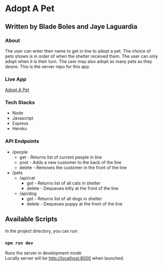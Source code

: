 # Adopt A Pet
## Written by Blade Boles and Jaye Laguardia

### About
The user can enter their name to get in line to adopt a pet. The choice of pets shown is in order of when the shelter received them. The user can only adopt when it is their turn. The user may also adopt as many pets as they desire.  This is the server repo for this app.

### Live App
[Adopt A Pet](https://fifoadoption.now.sh)

### Tech Stacks
- Node
- Javascript
- Express
- Heroku

### API Endpoints

* /people 
  * get - Returns list of current people in line 
  * post - Adds a new customer to the back of the line
  * delete - Removes the customer in the front of the line
* /pets
   * /api/cat
      * get - Returns list of all cats in shelter
      * delete - Dequeues kitty at the front of the line
   * /api/dog
      * get - Returns list of all dogs in shelter
      * delete -  Dequeues puppy at the front of the line


## Available Scripts

In the project directory, you can run:

### `npm run dev`

Runs the server in development mode<br />
Locally server will be [http://localhost:8000](http://localhost:8000) when launched.




